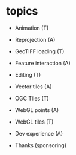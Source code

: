 
# topics

 * Animation (T)
 * Reprojection (A)
 * GeoTIFF loading (T)
 * Feature interaction (A)
 * Editing (T)
 * Vector tiles (A)
 * OGC Tiles (T)
 * WebGL points (A)
 * WebGL tiles (T)
 * Dev experience (A)

 * Thanks (sponsoring)

